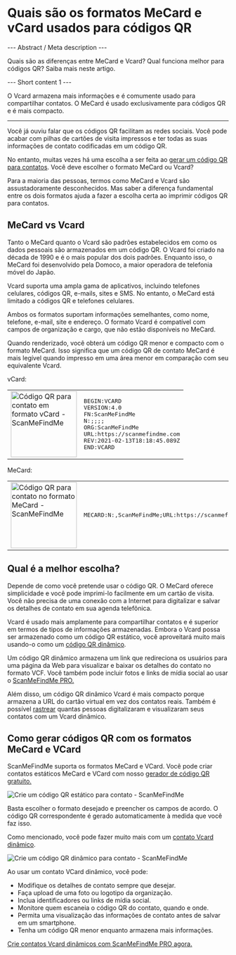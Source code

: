 <h1>Quais são os formatos MeCard e vCard usados para códigos QR</h1>

--- Abstract / Meta description ---

Quais são as diferenças entre MeCard e Vcard? Qual funciona melhor para códigos QR? Saiba mais neste artigo.

--- Short content 1 ---

O Vcard armazena mais informações e é comumente usado para compartilhar contatos. O MeCard é usado exclusivamente para códigos QR e é mais compacto.

----------

<p>Você já ouviu falar que os códigos QR facilitam as redes sociais. Você pode acabar com pilhas de cartões de visita impressos e ter todas as suas informações de contato codificadas em um código QR. </p>

<p>No entanto, muitas vezes há uma escolha a ser feita ao <a href="#static:contact">gerar um código QR para contatos</a>. Você deve escolher o formato MeCard ou Vcard? </p>

<p>Para a maioria das pessoas, termos como MeCard e Vcard são assustadoramente desconhecidos. Mas saber a diferença fundamental entre os dois formatos ajuda a fazer a escolha certa ao imprimir códigos QR para contatos.</p>

<h2>MeCard vs Vcard</h2>

<p>Tanto o MeCard quanto o Vcard são padrões estabelecidos em como os dados pessoais são armazenados em um código QR. O Vcard foi criado na década de 1990 e é o mais popular dos dois padrões. Enquanto isso, o MeCard foi desenvolvido pela Domoco, a maior operadora de telefonia móvel do Japão.</p>

<p>Vcard suporta uma ampla gama de aplicativos, incluindo telefones celulares, códigos QR, e-mails, sites e SMS. No entanto, o MeCard está limitado a códigos QR e telefones celulares. </p>

<p>Ambos os formatos suportam informações semelhantes, como nome, telefone, e-mail, site e endereço. O formato Vcard é compatível com campos de organização e cargo, que não estão disponíveis no MeCard.</p>

<p>Quando renderizado, você obterá um código QR menor e compacto com o formato MeCard. Isso significa que um código QR de contato MeCard é mais legível quando impresso em uma área menor em comparação com seu equivalente Vcard.</p>

<p>vCard:</p>

<table>
    <tr><td><img src="https://media.scanmefindme.com/blog/about_contactformats/files/img 1 - qr vcard.png" width="150" height="150"
        alt="Código QR para contato em formato vCard - ScanMeFindMe">
    </td>
        <td class="notranslate">
<pre>BEGIN:VCARD
VERSION:4.0
FN:ScanMeFindMe
N:;;;;
ORG:ScanMeFindMe
URL:https://scanmefindme.com
REV:2021-02-13T18:18:45.089Z
END:VCARD</pre>
        </td>
    </tr></table>

<p></p>

<p>MeCard:</p>

<table>
    <tr><td><img src="https://media.scanmefindme.com/blog/about_contactformats/files/img 2 - mecard.png" width="150" height="150"
            alt="Código QR para contato no formato MeCard - ScanMeFindMe"></td>
        <td class="notranslate">
            <pre>MECARD:N:,ScanMeFindMe;URL:https://scanmefindme.com;;</pre>
        </td>
    </tr>
</table>

<h2>Qual é a melhor escolha?</h2>

<p>Depende de como você pretende usar o código QR. O MeCard oferece simplicidade e você pode imprimi-lo facilmente em um cartão de visita. Você não precisa de uma conexão com a Internet para digitalizar e salvar os detalhes de contato em sua agenda telefônica.</p>

<p>Vcard é usado mais amplamente para compartilhar contatos e é superior em termos de tipos de informações armazenadas. Embora o Vcard possa ser armazenado como um código QR estático, você aproveitará muito mais usando-o como um <a href="#article:about_dynamic_contact" title="Código QR dinâmico para cartão de contato">código QR dinâmico</a>.</p>

<p>Um código QR dinâmico armazena um link que redireciona os usuários para uma página da Web para visualizar e baixar os detalhes do contato no formato VCF. Você também pode incluir fotos e links de mídia social ao usar o <a href="#pro">ScanMeFindMe PRO.</a></p>

<p>Além disso, um código QR dinâmico Vcard é mais compacto porque armazena a URL do cartão virtual em vez dos contatos reais. Também é possível <a href="#article:about_statistics" title="Rastrear leituras de código QR">rastrear</a> quantas pessoas digitalizaram e visualizaram seus contatos com um Vcard dinâmico.</p>

<h2>Como gerar códigos QR com os formatos MeCard e VCard</h2>

<p>ScanMeFindMe suporta os formatos MeCard e VCard. Você pode criar contatos estáticos MeCard e VCard com nosso <a href="#static:contact">gerador de código QR gratuito.</a> </p>

<p class="imageholder">
    <img src="https://media.scanmefindme.com/blog/about_contactformats/files/img 3 - create a qr code for contact.png"
        alt="Crie um código QR estático para contato - ScanMeFindMe">
</p>

<p>Basta escolher o formato desejado e preencher os campos de acordo. O código QR correspondente é gerado automaticamente à medida que você faz isso.</p>

<p>Como mencionado, você pode fazer muito mais com um <a href="#article:about_dynamic_contact">contato Vcard dinâmico</a>.</p>

<p class="imageholder">
    <img src="https://media.scanmefindme.com/blog/about_contactformats/files/img 4 - contact card.png"
        alt="Crie um código QR dinâmico para contato - ScanMeFindMe">
</p>

<p>Ao usar um contato VCard dinâmico, você pode:</p>

<ul>
    <li>Modifique os detalhes de contato sempre que desejar.</li>
    <li>Faça upload de uma foto ou logotipo da organização.</li>
    <li>Inclua identificadores ou links de mídia social.</li>
    <li>Monitore quem escaneia o código QR do contato, quando e onde.</li>
    <li>Permita uma visualização das informações de contato antes de salvar em um smartphone.</li>
    <li>Tenha um código QR menor enquanto armazena mais informações.</li>
</ul>

<p><a href="#pro">Crie contatos Vcard dinâmicos com ScanMeFindMe PRO agora.</a></p>
